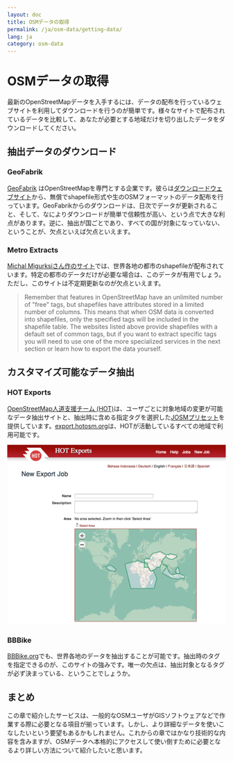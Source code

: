 ```yaml
---
layout: doc
title: OSMデータの取得
permalink: /ja/osm-data/getting-data/
lang: ja
category: osm-data
---
```


OSMデータの取得
=================
最新のOpenStreetMapデータを入手するには、データの配布を行っているウェブサイトを利用してダウンロードを行うのが簡単です。様々なサイトで配布されているデータを比較して、あなたが必要とする地域だけを切り出したデータをダウンロードしてください。

抽出データのダウンロード
--------------------------
### GeoFabrik
[GeoFabrik](http://geofabrik.de) はOpenStreetMapを専門とする企業です。彼らは[ダウンロードウェブサイト](http://download.geofabrik.de)から、無償でshapefile形式や生のOSMフォーマットのデータ配布を行っています。GeoFabrikからのダウンロードは、日次でデータが更新されること、そして、なによりダウンロードが簡単で信頼性が高い、という点で大きな利点があります。逆に、抽出が国ごとであり、すべての国が対象になっていない、ということが、欠点といえば欠点といえます。

### Metro Extracts
[Michal Migurksiさん作のサイト](http://metro.teczno.com/)では、世界各地の都市のshapefileが配布されています。特定の都市のデータだけが必要な場合は、このデータが有用でしょう。ただし、このサイトは不定期更新なのが欠点といえます。

> Remember that features in OpenStreetMap have an unlimited number of "free" tags,
> but shapefiles have attributes stored in a limited number of columns. This means
> that when OSM data is converted into shapefiles, only the specified tags will be
> included in the shapefile table. The websites listed above provide shapefiles
> with a default set of common tags, but if you want to extract specific tags
> you will need to use one of the more specialized services in the next section
> or learn how to export the data yourself.

カスタマイズ可能なデータ抽出
-------------------
### HOT Exports
[OpenStreetMap人道支援チーム (HOT)](http://hotosm.org)は、ユーザごとに対象地域の変更が可能なデータ抽出サイトと、抽出時に含める指定タグを選択した[JOSMプリセット](/en/editing/josm-presets)を提供しています。[export.hotosm.org](http://export.hotosm.org)は、HOTが活動しているすべての地域で利用可能です。

![hot exports][]

### BBBike
[BBBike.org](http://extract.bbbike.org/)でも、世界各地のデータを抽出することが可能です。抽出時のタグを指定できるのが、このサイトの強みです。唯一の欠点は、抽出対象となるタグが必ず決まっている、ということでしょうか。

まとめ
-------
この章で紹介したサービスは、一般的なOSMユーザがGISソフトウェアなどで作業する際に必要となる項目が揃っています。しかし、より詳細なデータを使いこなしたいという要望もあるかもしれません。これからの章ではかなり技術的な内容を含みますが、OSMデータへ本格的にアクセスして使い倒すために必要となるより詳しい方法について紹介したいと思います。

[hot exports]: /images/jp/osm-data/getting-data/hot-exports.png
